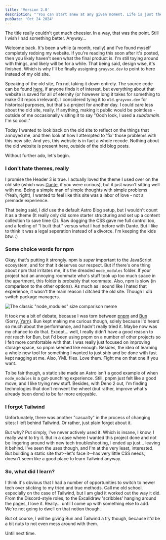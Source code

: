 ```yaml
---
title: 'Version 2.0'
description: "'You can start anew at any given moment. Life is just the passage of time and it’s up to you to pass it as you please.' -Charlotte Eriksson"
pubDate: 'Oct 24 2024'
---
```


The title really couldn't get much cheesier. In a way, that was the point. Still I wish I had something better. Anyway...

Welcome back. It's been a while (a month, really) and I've found myself completely redoing my website. If you're reading this soon after it's posted, then you likely haven't seen what the final product is. I'm still toying around with things, and likely will be for a while. That being said, design wise, it's finished. Which is why I'll be finally assigning `grayvox.dev` to point to here instead of my old site.

Speaking of the old site, I'm not taking it down entirely. The source code can be found [here](https://github.com/Grayvox/website-v1), if anyone finds it of interest, but everything about that website is saved for all of eternity (or however long it takes for something to make Git repos irrelevant). I considered tying it to `old.grayvox.dev` for historical purposes, but that's a project for another day. I could care less about the old site, really. If anything, making it public would be pointless - outside of me occasionally visiting it to say "Oooh look, I used a *subdomain*. I'm so cool."

Today I wanted to look back on the old site to reflect on the things that annoyed me, and then look at how I attempted to 'fix' those problems with this new site. And yes, this website is in fact a whole recode. Nothing about the old website is present here, outside of the old blog posts.

Without further ado, let's begin.

### I don't hate themes, really

I promise the Header 3 is true. I actually loved the theme I used over on the old site (which was [Dante](https://justgoodui.com/astro-themes/dante/), if you were curious), but it just wasn't sitting well with me. Being a simple man of simple thoughts with simple problems (Yeah, right), I wanted to feel like this site was a labor of love - not a premade experience.

That being said, I *did* use the default Astro Blog setup, but I wouldn't count it as a theme (It really only did some starter structuring and set up a content collection to save time 😔). Raw dogging the CSS gave me full control too, and a feeling of "I built that." versus what I had before with Dante. But I like to think it was a legal seperation instead of a divorce. I'm keeping the kids btw. :)

### Some choice words for npm

Okay, that's putting it strongly. npm is *super* important to the JavaScript ecosystem, and for that it deserves our respect. But if there's one thing about npm that irritates me, it's the dreaded `node_modules` folder. If your project had an annoying roommate who's stuff took up too much space in the apartment, this folder is probably that roommate. Also, npm is slow (in comparison to the other options). As much as I sound like I hated that experience, it wasn't the main reason I ditched the old site. Though I *did* switch package managers.

![The classic "node_modules" size comparison meme](https://preview.redd.it/tfugj4n3l6ez.png?auto=webp&s=b8163176d8482d5e78ac631e16b7973a52e3b188)

It took me a bit of debate, because I was torn between [pnpm](https://pnpm.io) and [Bun](https://bun.sh) (Sorry, [Yarn](https://yarnpkg.com)). Bun kept making me curious though, solely because I'd heard so much about the performance, and hadn't really tried it. Maybe now was my chance to do that. Except... well, I really didn't have a good reason to *not* reach for Bun, but I'd been using pnpm on a number of other projects so I felt more comfortable with that. I was really just focused on improving storage space, so pnpm seemed like enough. Besides, the idea of learning a whole new tool for something I wanted to just *ship* and be done with fast kept nagging at me. Also, YML files. Love them. Fight me on that one if you want.

To be fair though, a static site made an Astro isn't a good example of when `node_modules` is a gut-punching experience. Still, pnpm just felt like a good move, and I like trying new stuff. Besides, with Deno 2 out, I'm finding technologies that don't reinvent the wheel (but rather, improve what's already been done) to be far more enjoyable.

### I forgot Tailwind

Unfortunately, there was another "casualty" in the process of changing sites: I left behind Tailwind. Or rather, just plain forgot about it.

But why? Put simply, I've never actively used it. Which is insane, I know, I really want to try it. But in a case where I wanted this project done and not be lingering around with new tech troubleshooting, I ended up just... leaving it behind. I've seen the uses though, and I'm at the very least, interested. But building a static site that--let's face it--has very little CSS needs, doesn't seem like a good place to learn Tailwind anyway.

### So, what did I learn?

I think it's obvious that I had a number of opportunities to switch to newer tech over sticking to my tried and true methods. Call me old school, especially on the case of Tailwind, but I am glad it worked out the way it did. From the Discord-style roles, to the Excalidraw 'scribbles' hanging around the pages, I love it. Really... until I come up with something else to add. We're not going to dwell on that notion though.

But of course, I *will* be giving Bun and Tailwind a try though, because it'd be a bit nuts to not even mess around with them.

Until next time.

